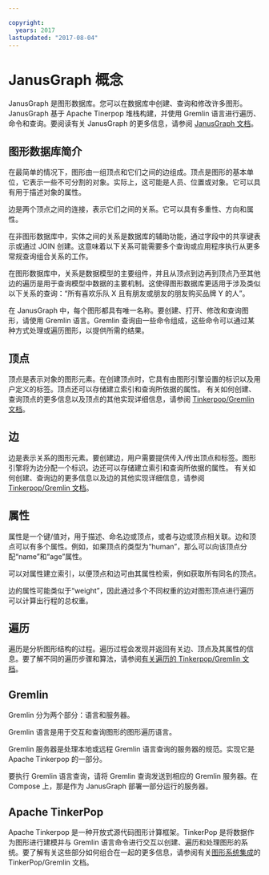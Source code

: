 ```yaml
---

copyright:
  years: 2017
lastupdated: "2017-08-04"
---
```


# JanusGraph 概念

JanusGraph 是图形数据库。您可以在数据库中创建、查询和修改许多图形。JanusGraph 基于 Apache Tinerpop 堆栈构建，并使用 Gremlin 语言进行遍历、命令和查询。要阅读有关 JanusGraph 的更多信息，请参阅 [JanusGraph 文档](http://docs.janusgraph.org/latest/index.html)。

## 图形数据库简介

在最简单的情况下，图形由一组顶点和它们之间的边组成。顶点是图形的基本单位，它表示一些不可分割的对象。实际上，这可能是人员、位置或对象。它可以具有用于描述对象的属性。 

边是两个顶点之间的连接，表示它们之间的关系。它可以具有多重性、方向和属性。

在非图形数据库中，实体之间的关系是数据库的辅助功能，通过字段中的共享键表示或通过 JOIN 创建。这意味着以下关系可能需要多个查询或应用程序执行从更多常规查询组合关系的工作。

在图形数据库中，关系是数据模型的主要组件，并且从顶点到边再到顶点乃至其他边的遍历是用于查询模型中数据的主要机制。这使得图形数据库更适用于涉及类似以下关系的查询：“所有喜欢乐队 X 且有朋友或朋友的朋友购买品牌 Y 的人”。 

在 JanusGraph 中，每个图形都具有唯一名称。要创建、打开、修改和查询图形，请使用 Gremlin 语言。Gremlin 查询由一些命令组成，这些命令可以通过某种方式处理或遍历图形，以提供所需的结果。

## 顶点

顶点是表示对象的图形元素。在创建顶点时，它具有由图形引擎设置的标识以及用户定义的标签。顶点还可以存储建立索引和查询所依据的属性。
有关如何创建、查询顶点的更多信息以及顶点的其他实现详细信息，请参阅 [Tinkerpop/Gremlin 文档](http://tinkerpop.apache.org/docs/3.2.3/reference/#_the_graph_structure)。

## 边

边是表示关系的图形元素。要创建边，用户需要提供传入/传出顶点和标签。图形引擎将为边分配一个标识。边还可以存储建立索引和查询所依据的属性。
有关如何创建、查询边的更多信息以及边的其他实现详细信息，请参阅 [Tinkerpop/Gremlin 文档](http://tinkerpop.apache.org/docs/3.2.3/reference/#_the_graph_structure)。

## 属性

属性是一个键/值对，用于描述、命名边或顶点，或者与边或顶点相关联。边和顶点可以有多个属性。例如，如果顶点的类型为“human”，那么可以向该顶点分配“name”和“age”属性。

可以对属性建立索引，以便顶点和边可由其属性检索，例如获取所有同名的顶点。

边的属性可能类似于“weight”，因此通过多个不同权重的边对图形顶点进行遍历可以计算出行程的总权重。 

## 遍历

遍历是分析图形结构的过程。遍历过程会发现并返回有关边、顶点及其属性的信息。要了解不同的遍历步骤和算法，请参阅[有关遍历的 Tinkerpop/Gremlin 文档](http://tinkerpop.apache.org/docs/3.2.3/reference/#traversal)。

## Gremlin

Gremlin 分为两个部分：语言和服务器。

Gremlin 语言是用于交互和查询图形的图形遍历语言。

Gremlin 服务器是处理本地或远程 Gremlin 语言查询的服务器的规范。实现它是 Apache Tinkerpop 的一部分。

要执行 Gremlin 语言查询，请将 Gremlin 查询发送到相应的 Gremlin 服务器。在 Compose 上，那是作为 JanusGraph 部署一部分运行的服务器。

## Apache TinkerPop

Apache Tinkerpop 是一种开放式源代码图形计算框架。TinkerPop 是将数据作为图形进行建模并与 Gremlin 语言命令进行交互以创建、遍历和处理图形的系统。要了解有关这些部分如何组合在一起的更多信息，请参阅有关[图形系统集成](http://tinkerpop.apache.org/docs/3.2.3/reference/#_graph_system_integration)的 TinkerPop/Gremlin 文档。

